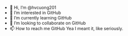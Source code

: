 - 👋 Hi, I’m @hvcuong201
- 👀 I’m interested in GitHub
- 🌱 I’m currently learning GitHub
- 💞️ I’m looking to collaborate on GitHub
- 📫 How to reach me GitHub
Yea I meant it, like seriously.

<!---
hvcuong201/hvcuong201 is a ✨ special ✨ repository because its `README.md` (this file) appears on your GitHub profile.
You can click the Preview link to take a look at your changes.
--->
